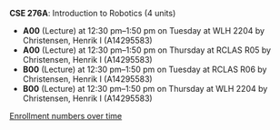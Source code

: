 **CSE 276A**: Introduction to Robotics (4 units)

- **A00** (Lecture) at 12:30 pm–1:50 pm on Tuesday at WLH 2204 by Christensen, Henrik I (A14295583)
- **A00** (Lecture) at 12:30 pm–1:50 pm on Thursday at RCLAS R05 by Christensen, Henrik I (A14295583)
- **B00** (Lecture) at 12:30 pm–1:50 pm on Tuesday at RCLAS R06 by Christensen, Henrik I (A14295583)
- **B00** (Lecture) at 12:30 pm–1:50 pm on Thursday at WLH 2204 by Christensen, Henrik I (A14295583)

[Enrollment numbers over time](./CSE276A.tsv)
